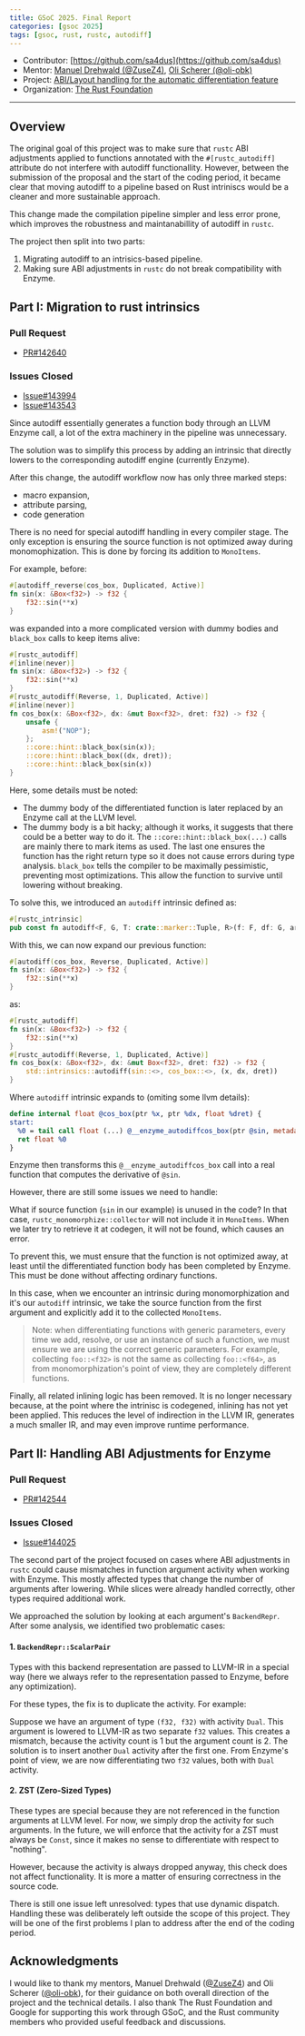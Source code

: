 ```yaml
---
title: GSoC 2025. Final Report
categories: [gsoc 2025]
tags: [gsoc, rust, rustc, autodiff]
---
```


- Contributor: [https://github.com/sa4dus](https://github.com/sa4dus)
- Mentor: [Manuel Drehwald (@ZuseZ4)](https://github.com/ZuseZ4), [Oli Scherer (@oli-obk)](https://github.com/oli-obk)
- Project: [ABI/Layout handling for the automatic differentiation feature](https://summerofcode.withgoogle.com/programs/2025/projects/USQvru7i)
- Organization: [The Rust Foundation](https://summerofcode.withgoogle.com/programs/2025/organizations/the-rust-foundation)

---
## Overview

The original goal of this project was to make sure that `rustc` ABI adjustments applied to functions annotated with the `#[rustc_autodiff]` attribute do not interfere with autodiff functionallity. However, between the submission of the proposal and the start of the coding period, it became clear that moving autodiff to a pipeline based on Rust intriniscs would be a cleaner and more sustainable approach.

This change made the compilation pipeline simpler and less error prone, which improves the robustness and maintanabillity of autodiff in `rustc`.

The project then split into two parts:
1. Migrating autodiff to an intrisics-based pipeline.
2. Making sure ABI adjustments in `rustc` do not break compatibility with Enzyme.

## Part I: Migration to rust intrinsics
### Pull Request
- [PR#142640](https://github.com/rust-lang/rust/pull/142640)

### Issues Closed
- [Issue#143994](https://github.com/rust-lang/rust/issues/143994)
- [Issue#143543](https://github.com/rust-lang/rust/issues/143543)

Since autodiff essentially generates a function body through an LLVM Enzyme call, a lot of the extra machinery in the pipeline was unnecessary.

The solution was to simplify this process by adding an intrinsic that directly lowers to the corresponding autodiff engine (currently Enzyme).

After this change, the autodiff workflow now has only three marked steps:
- macro expansion,
- attribute parsing,
- code generation

There is no need for special autodiff handling in every compiler stage. The only exception is ensuring the source function is not optimized away during monomophization. This is done by forcing its addition to `MonoItems`.

For example, before:
```rust
#[autodiff_reverse(cos_box, Duplicated, Active)]
fn sin(x: &Box<f32>) -> f32 {
    f32::sin(**x)
}
```

was expanded into a more complicated version with dummy bodies and `black_box` calls to keep items alive:
```rust
#[rustc_autodiff]
#[inline(never)]
fn sin(x: &Box<f32>) -> f32 {
    f32::sin(**x)
}
#[rustc_autodiff(Reverse, 1, Duplicated, Active)]
#[inline(never)]
fn cos_box(x: &Box<f32>, dx: &mut Box<f32>, dret: f32) -> f32 {
    unsafe {
        asm!("NOP");
    };
    ::core::hint::black_box(sin(x));
    ::core::hint::black_box((dx, dret));
    ::core::hint::black_box(sin(x))
}
```

Here, some details must be noted:
- The dummy body of the differentiated function is later replaced by an Enzyme call at the LLVM level.
- The dummy body is a bit hacky; although it works, it suggests that there could be a better way to do it. The `::core::hint::black_box(...)` calls are mainly there to mark items as used. The last one ensures the function has the right return type so it does not cause errors during type analysis. `black_box` tells the compiler to be maximally pessimistic, preventing most optimizations. This allow the function to survive until lowering without breaking.

To solve this, we introduced an `autodiff` intrinsic defined as:
```rust
#[rustc_intrinsic]
pub const fn autodiff<F, G, T: crate::marker::Tuple, R>(f: F, df: G, args: T) -> R;
```

With this, we can now expand our previous function:
```rust
#[autodiff(cos_box, Reverse, Duplicated, Active)]
fn sin(x: &Box<f32>) -> f32 {
    f32::sin(**x)
}
```

as:
```rust
#[rustc_autodiff]
fn sin(x: &Box<f32>) -> f32 {
    f32::sin(**x)
}
#[rustc_autodiff(Reverse, 1, Duplicated, Active)]
fn cos_box(x: &Box<f32>, dx: &mut Box<f32>, dret: f32) -> f32 {
    std::intrinsics::autodiff(sin::<>, cos_box::<>, (x, dx, dret))
}
```

Where `autodiff` intrinsic expands to (omiting some llvm details):
```llvm
define internal float @cos_box(ptr %x, ptr %dx, float %dret) {
start:
  %0 = tail call float (...) @__enzyme_autodiffcos_box(ptr @sin, metadata !"enzyme_primal_return", metadata !"enzyme_dup", ptr nonnull %x, ptr nonnull %dx)
  ret float %0
}
```

Enzyme then transforms this `@__enzyme_autodiffcos_box` call into a real function that computes the derivative of `@sin`.

However, there are still some issues we need to handle:

What if source function (`sin` in our example) is unused in the code? In that case, `rustc_monomorphize::collector` will not include it in `MonoItems`. When we later try to retrieve it at codegen, it will not be found, which causes an error.

To prevent this, we must ensure that the function is not optimized away, at least until the differentiated function body has been completed by Enzyme. This must be done without affecting ordinary functions.

In this case, when we encounter an intrinsic during monomorphization and it's our `autodiff` intrinsic, we take the source function from the first argument and explicitly add it to the collected `MonoItems`.

> Note: when differentiating functions with generic parameters, every time we add, resolve, or use an instance of such a function, we must ensure we are using the correct generic parameters. For example, collecting `foo::<f32>` is not the same as collecting `foo::<f64>`, as from monomorphization's point of view, they are completely different functions.

Finally, all related inlining logic has been removed. It is no longer necessary because, at the point where the intrinisc is codegened, inlining has not yet been applied. This reduces the level of indirection in the LLVM IR, generates a much smaller IR, and may even improve runtime performance.

## Part II: Handling ABI Adjustments for Enzyme
### Pull Request
- [PR#142544](https://github.com/rust-lang/rust/pull/142544)

### Issues Closed
- [Issue#144025](https://github.com/rust-lang/rust/issues/144025)

The second part of the project focused on cases where ABI adjustments in `rustc` could cause mismatches in function argument activity when working with Enzyme. This mostly affected types that change the number of arguments after lowering. While slices were already handled correctly, other types required additional work.

We approached the solution by looking at each argument's `BackendRepr`. After some analysis, we identified two problematic cases:

#### 1. `BackendRepr::ScalarPair`

Types with this backend representation are passed to LLVM-IR in a special way (here we always refer to the representation passed to Enzyme, before any optimization).

For these types, the fix is to duplicate the activity. For example:

Suppose we have an argument of type `(f32, f32)` with activity `Dual`. This argument is lowered to LLVM-IR as two separate `f32` values. This creates a mismatch, because the activity count is 1 but the argument count is 2. The solution is to insert another `Dual` activity after the first one. From Enzyme's point of view, we are now differentiating two `f32` values, both with `Dual` activity.

#### 2. **ZST (Zero-Sized Types)**
These types are special because they are not referenced in the function arguments at LLVM level. For now, we simply drop the activity for such arguments. In the future, we will enforce that the activity for a ZST must always be `Const`, since it makes no sense to differentiate with respect to "nothing".

However, because the activity is always dropped anyway, this check does not affect functionality. It is more a matter of ensuring correctness in the source code.

There is still one issue left unresolved: types that use dynamic dispatch. Handling these was deliberately left outside the scope of this project. They will be one of the first problems I plan to address after the end of the coding period.

## Acknowledgments

I would like to thank my mentors, Manuel Drehwald ([@ZuseZ4](https://github.com/ZuseZ4)) and Oli Scherer ([@oli-obk](https://github.com/oli-obk)), for their guidance on both overall direction of the project and the technical details. I also thank The Rust Foundation and Google for supporting this work through GSoC, and the Rust community members who provided useful feedback and discussions.